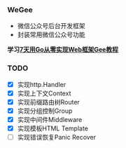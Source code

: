 ### WeGee
- 微信公众号后台开发框架
- 封装常用微信公众号功能

**学习[7天用Go从零实现Web框架Gee教程](https://geektutu.com/post/gee.html)**
### TODO
- [x] 实现http.Handler  
- [x] 实现上下文Context  
- [x] 实现前缀路由树Router  
- [x] 实现分组控制Group  
- [x] 实现中间件Middleware  
- [x] 实现模板HTML Template  
- [ ] 实现错误恢复Panic Recover  